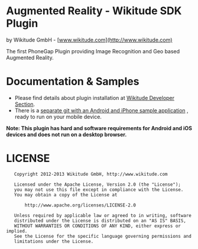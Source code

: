 
# Augmented Reality - Wikitude SDK Plugin
by Wikitude GmbH - [www.wikitude.com](http://www.wikitude.com)

The first PhoneGap Plugin providing Image Recognition and Geo based Augmented Reality.

# Documentation & Samples
- Please find details about plugin installation at [Wikitude Developer Section](http://developer.wikitude.com/documentation/phonegap).
- There is a [separate git with an Android and iPhone sample application](https://github.com/Wikitude/wikitude-phonegap-samples) , ready to run on your mobile device.


**Note: This plugin has hard and software requirements for Android and iOS devices and does not run on a desktop browser.**

# LICENSE

``` 
   Copyright 2012-2013 Wikitude GmbH, http://www.wikitude.com

   Licensed under the Apache License, Version 2.0 (the "License");
   you may not use this file except in compliance with the License.
   You may obtain a copy of the License at

       http://www.apache.org/licenses/LICENSE-2.0

   Unless required by applicable law or agreed to in writing, software
   distributed under the License is distributed on an "AS IS" BASIS,
   WITHOUT WARRANTIES OR CONDITIONS OF ANY KIND, either express or implied.
   See the License for the specific language governing permissions and
   limitations under the License.
``` 
